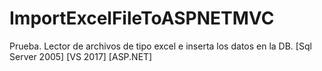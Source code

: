 # ImportExcelFileToASPNETMVC
Prueba. Lector de archivos de tipo excel e inserta los datos en la DB. [Sql Server 2005] [VS 2017] [ASP.NET]
